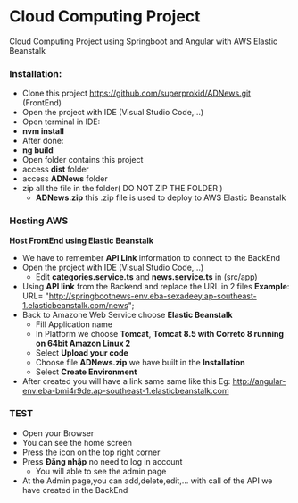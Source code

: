 # Cloud Computing Project


Cloud Computing Project using Springboot and Angular with AWS Elastic Beanstalk

### Installation:
- Clone this project https://github.com/superprokid/ADNews.git (FrontEnd)
- Open the project with IDE (Visual Studio Code,...)
- Open terminal in IDE:
- **nvm install**
-  After done:
  - **ng build**
- Open folder contains this project
- access **dist** folder
- access **ADNews** folder
- zip all the file in the folder( DO NOT ZIP THE FOLDER )
  - **ADNews.zip** this .zip  file is used to deploy to AWS Elastic Beanstalk

### Hosting AWS

**Host FrontEnd using Elastic Beanstalk**
  - We have to remember **API Link** information to connect to the BackEnd
- Open the project with IDE (Visual Studio Code,...)
  - Edit **categories.service.ts** and **news.service.ts** in (src/app)
- Using **API link** from the Backend and replace the URL in 2 files **Example**: URL= "http://springbootnews-env.eba-sexadeey.ap-southeast-1.elasticbeanstalk.com/news";
- Back to Amazone Web Service choose **Elastic Beanstalk**
  - Fill Application name
  - In Platform we choose **Tomcat**, **Tomcat 8.5 with Correto 8 running on 64bit Amazon Linux 2**
  - Select **Upload your code**
  - Choose file **ADNews.zip** we have built in the **Installation**
  - Select **Create Environment**
- After created you will have a link same same like this Eg: http://angular-env.eba-bmi4r9de.ap-southeast-1.elasticbeanstalk.com

### TEST
- Open your Browser
- You can see the home screen
- Press the icon on the top right corner
- Press **Đăng nhập** no need to log in account
  - You will able to see the admin page
- At the Admin page,you can add,delete,edit,… with call of the API we have created in the BackEnd
